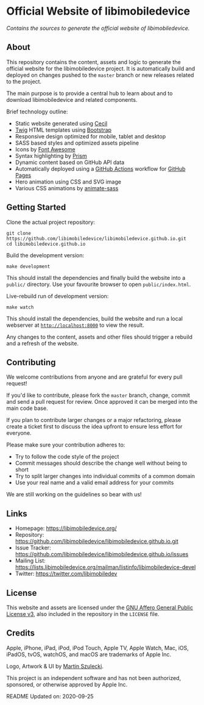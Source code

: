 # Official Website of libimobiledevice

*Contains the sources to generate the official website of libimobiledevice.*

## About

This repository contains the content, assets and logic to generate the official
website for the libimobiledevice project. It is automatically build and deployed
on changes pushed to the `master` branch or new releases related to the project.

The main purpose is to provide a central hub to learn about and to download
libimobiledevice and related components.

Brief technology outline:

* Static website generated using [Cecil](https://cecil.app/)
* [Twig](https://twig.symfony.com/) HTML templates using [Bootstrap](https://getbootstrap.com/)
* Responsive design optimized for mobile, tablet and desktop
* SASS based styles and optimized assets pipeline
* Icons by [Font Awesome](https://fontawesome.com/)
* Syntax highlighting by [Prism](https://github.com/PrismJS/prism/)
* Dynamic content based on GitHub API data
* Automatically deployed using a [GitHub Actions](https://github.com/features/actions) workflow for [GitHub Pages](https://pages.github.com)
* Hero animation using CSS and SVG image
* Various CSS animations by [animate-sass](https://github.com/tgdev/animate-sass/)

## Getting Started

Clone the actual project repository:
```shell
git clone https://github.com/libimobiledevice/libimobiledevice.github.io.git
cd libimobiledevice.github.io
```

Build the development version:
```shell
make development
```

This should install the dependencies and finally build the website into a
`public/` directory. Use your favourite browser to open `public/index.html`.

Live-rebuild run of development version:
```shell
make watch
```

This should install the dependencies, build the website and run a local
webserver at [`http://localhost:8000`](http://localhost:8000) to view the result.

Any changes to the content, assets and other files should trigger a rebuild and
a refresh of the website.

## Contributing

We welcome contributions from anyone and are grateful for every pull request!

If you'd like to contribute, please fork the `master` branch, change, commit and
send a pull request for review. Once approved it can be merged into the main
code base.

If you plan to contribute larger changes or a major refactoring, please create a
ticket first to discuss the idea upfront to ensure less effort for everyone.

Please make sure your contribution adheres to:
* Try to follow the code style of the project
* Commit messages should describe the change well without being to short
* Try to split larger changes into individual commits of a common domain
* Use your real name and a valid email address for your commits

We are still working on the guidelines so bear with us!

## Links

* Homepage: https://libimobiledevice.org/
* Repository: https://github.com/libimobiledevice/libimobiledevice.github.io.git
* Issue Tracker: https://github.com/libimobiledevice/libimobiledevice.github.io/issues
* Mailing List: https://lists.libimobiledevice.org/mailman/listinfo/libimobiledevice-devel
* Twitter: https://twitter.com/libimobiledev

## License

This website and assets are licensed under the [GNU Affero General Public License v3](https://www.gnu.org/licenses/agpl-3.0.html),
also included in the repository in the `LICENSE` file.

## Credits

Apple, iPhone, iPad, iPod, iPod Touch, Apple TV, Apple Watch, Mac, iOS,
iPadOS, tvOS, watchOS, and macOS are trademarks of Apple Inc.

Logo, Artwork & UI by [Martin Szulecki](https://github.com/FunkyM/).

This project is an independent software and has not been authorized, sponsored,
or otherwise approved by Apple Inc.

README Updated on: 2020-09-25
